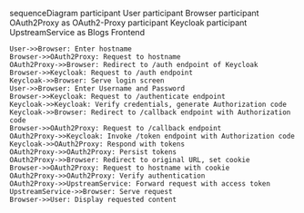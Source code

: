 sequenceDiagram
    participant User
    participant Browser
    participant OAuth2Proxy as OAuth2-Proxy
    participant Keycloak
    participant UpstreamService as Blogs Frontend

    User->>Browser: Enter hostname
    Browser->>OAuth2Proxy: Request to hostname
    OAuth2Proxy->>Browser: Redirect to /auth endpoint of Keycloak
    Browser->>Keycloak: Request to /auth endpoint
    Keycloak->>Browser: Serve login screen
    User->>Browser: Enter Username and Password
    Browser->>Keycloak: Request to /authenticate endpoint
    Keycloak->>Keycloak: Verify credentials, generate Authorization code
    Keycloak->>Browser: Redirect to /callback endpoint with Authorization code
    Browser->>OAuth2Proxy: Request to /callback endpoint
    OAuth2Proxy->>Keycloak: Invoke /token endpoint with Authorization code
    Keycloak->>OAuth2Proxy: Respond with tokens
    OAuth2Proxy->>OAuth2Proxy: Persist tokens
    OAuth2Proxy->>Browser: Redirect to original URL, set cookie
    Browser->>OAuth2Proxy: Request to hostname with cookie
    OAuth2Proxy->>OAuth2Proxy: Verify authentication
    OAuth2Proxy->>UpstreamService: Forward request with access token
    UpstreamService->>Browser: Serve request
    Browser->>User: Display requested content
